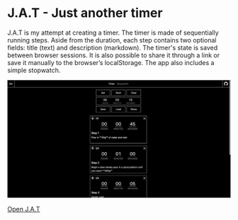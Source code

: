 # J.A.T - Just another timer

J.A.T is my attempt at creating a timer. The timer is made of sequentially running steps. Aside from the duration, each step contains two optional fields: title (text) and description (markdown). The timer's state is saved between browser sessions. It is also possible to share it through a link or save it manually to the browser’s localStorage. The app also includes a simple stopwatch.

![J.A.T's cover image](./public/preview.gif)

[Open J.A.T](https://www.justanothertimer.com)
